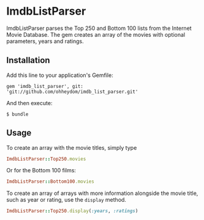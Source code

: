 # ImdbListParser

ImdbListParser parses the Top 250 and Bottom 100 lists from the Internet Movie Database. The gem creates an array of the movies with optional parameters, years and ratings.

## Installation

Add this line to your application's Gemfile:

    gem 'imdb_list_parser', git: 'git://github.com/ohheydom/imdb_list_parser.git'

And then execute:

    $ bundle

## Usage

To create an array with the movie titles, simply type

```ruby
ImdbListParser::Top250.movies
```

Or for the Bottom 100 films:

```ruby
ImdbListParser::Bottom100.movies
```

To create an array of arrays with more information alongside the movie title, such as year or rating, use the `display` method.

```ruby
ImdbListParser::Top250.display(:years, :ratings)
```

